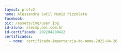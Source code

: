 ```yaml
---
layout: profv2
nome: Alessandra Sutil Muniz Pizzolato
facebook:
pic: /assets/img/user.jpg
id-aluno: alesmp.bol.com.br
id-certificado: 202204280422
certificados:
  - nome: certificado-importancia-do-nome-2022-04-28
---
```

